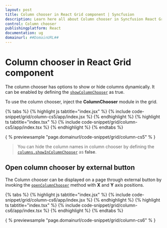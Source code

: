 ```yaml
---
layout: post
title: Column chooser in React Grid component | Syncfusion
description: Learn here all about Column chooser in Syncfusion React Grid component of Syncfusion Essential JS 2 and more.
control: Column chooser 
publishingplatform: React
documentation: ug
domainurl: ##DomainURL##
---
```


# Column chooser in React Grid component

The column chooser has options to show or hide columns dynamically. It can be enabled by defining the [`showColumnChooser`](https://ej2.syncfusion.com/angular/documentation/api/grid/#showcolumnchooser) as true.

To use the column chooser, inject the **ColumnChooser** module in the grid.

{% tabs %}
{% highlight js tabtitle="index.jsx" %}
{% include code-snippet/grid/column-cs5/app/index.jsx %}
{% endhighlight %}
{% highlight ts tabtitle="index.tsx" %}
{% include code-snippet/grid/column-cs5/app/index.tsx %}
{% endhighlight %}
{% endtabs %}

{ % previewsample "page.domainurl/code-snippet/grid/column-cs5" % }

> You can hide the column names in column chooser by defining the [`columns.showInColumnChooser`](https://ej2.syncfusion.com/angular/documentation/api/grid/column/#showincolumnchooser) as **false**.

## Open column chooser by external button

The Column chooser can be displayed on a page through external button by invoking
the [`openColumnChooser`](https://ej2.syncfusion.com/angular/documentation/api/grid/columnChooser/#opencolumnchooser) method with **X** and **Y** axis positions.

{% tabs %}
{% highlight js tabtitle="index.jsx" %}
{% include code-snippet/grid/column-cs6/app/index.jsx %}
{% endhighlight %}
{% highlight ts tabtitle="index.tsx" %}
{% include code-snippet/grid/column-cs6/app/index.tsx %}
{% endhighlight %}
{% endtabs %}

{ % previewsample "page.domainurl/code-snippet/grid/column-cs6" % }